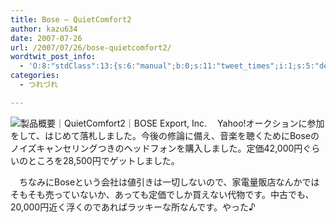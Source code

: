 ```yaml
---
title: Bose – QuietComfort2
author: kazu634
date: 2007-07-26
url: /2007/07/26/bose-quietcomfort2/
wordtwit_post_info:
  - 'O:8:"stdClass":13:{s:6:"manual";b:0;s:11:"tweet_times";i:1;s:5:"delay";i:0;s:7:"enabled";i:1;s:10:"separation";s:2:"60";s:7:"version";s:3:"3.7";s:14:"tweet_template";b:0;s:6:"status";i:2;s:6:"result";a:0:{}s:13:"tweet_counter";i:2;s:13:"tweet_log_ids";a:1:{i:0;i:3101;}s:9:"hash_tags";a:0:{}s:8:"accounts";a:1:{i:0;s:7:"kazu634";}}'
categories:
  - つれづれ

---
```

<div class="section">
<p>
<a href="http://www.bose-export.com/products/headphones/qc2/index.html" onclick="__gaTracker('send', 'event', 'outbound-article', 'http://www.bose-export.com/products/headphones/qc2/index.html', '');" target="_blank"><img align="left" alt="製品概要｜QuietComfort2｜BOSE Export, Inc." src="http://img.simpleapi.net/small/http://www.bose-export.com/products/headphones/qc2/index.html" border="0" /></a>
</p>
  
<p>
    　Yahoo!オークションに参加をして、はじめて落札しました。今後の修論に備え、音楽を聴くためにBoseのノイズキャンセリングつきのヘッドフォンを購入しました。定価42,000円ぐらいのところを28,500円でゲットしました。
</p>
  
<p>
    　ちなみにBoseという会社は値引きは一切しないので、家電量販店なんかではそもそも売っていないか、あっても定価でしか買えない代物です。中古でも、20,000円近く浮くのであればラッキーな所なんです。やった♪
</p>
</div>